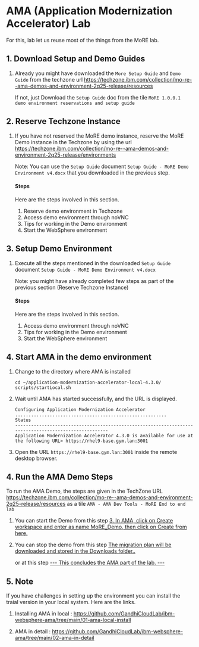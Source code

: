 # AMA  (Application Modernization Accelerator) Lab

For this, lab let us reuse most of the things from the MoRE lab.

## 1. Download Setup and Demo Guides

1. Already you might have downloaded the `More Setup Guide` and `Demo Guide` from the techzone url https://techzone.ibm.com/collection/mo-re--ama-demos-and-environment-2q25-release/resources

    If not, just Download the `Setup Guide` doc from the tile `MoRE 1.0.0.1 demo environment reservations and setup guide`

## 2. Reserve Techzone Instance

1. If you have not reserved the MoRE demo instance, reserve the MoRE Demo instance in the Techzone by using the url https://techzone.ibm.com/collection/mo-re--ama-demos-and-environment-2q25-release/environments

    Note: You can use the `Setup Guide` document `Setup Guide - MoRE Demo Environment v4.docx` that you downloaded in the previous step.

    #### Steps

    Here are the steps involved in this section.

    1. Reserve demo environment in Techzone
    2. Access demo environment through noVNC
    3. Tips for working in the Demo environment
    4. Start the WebSphere environment 

## 3. Setup Demo Environment

1. Execute all the steps mentioned in the downloaded `Setup Guide` document `Setup Guide - MoRE Demo Environment v4.docx`

    Note: you might have already completed few steps as part of the previous section (Reserve Techzone Instance)

    #### Steps

    Here are the steps involved in this section.

    1. Access demo environment through noVNC
    2. Tips for working in the Demo environment
    3. Start the WebSphere environment

## 4. Start AMA in the demo environment 

1. Change to the directory where AMA is installed

    ```
    cd ~/application-modernization-accelerator-local-4.3.0/
    scripts/startLocal.sh 
    ```

3. Wait until AMA has started successfully, and the URL is displayed.

    ```
    Configuring Application Modernization Accelerator .........................................................
    Status
    ------------------------------------------------------------------------------------------------------
    Application Modernization Accelerator 4.3.0 is available for use at the following URL> https://rhel9-base.gym.lan:3001
    ```

3. Open the URL `https://rhel9-base.gym.lan:3001` inside the remote desktop browser.


## 4. Run the AMA Demo Steps

To run the AMA Demo, the steps are given in the TechZone URL https://techzone.ibm.com/collection/mo-re--ama-demos-and-environment-2q25-release/resources as a tile `AMA - AMA Dev Tools - MoRE End to end lab`

1. You can start the Demo from this step [3. In AMA, click on Create workspace and enter as name MoRE_Demo, then click on Create
 from here.]( https://github.com/LarsBesselmann/MoRE_WhereAMI_Lab?tab=readme-ov-file#user-content-run-the-ama-data-collector-to-scan-the-environment)

2. You can stop the demo from this step  [The migration plan will be downloaded and stored in the Downloads folder..](
    https://github.com/LarsBesselmann/MoRE_WhereAMI_Lab?tab=readme-ov-file#user-content-use-the-ama-dev-tools-to-apply-automated-fixes)

    or at this step 
    [--- This concludes the AMA part of the lab. ---](
    https://github.com/LarsBesselmann/MoRE_WhereAMI_Lab?tab=readme-ov-file#user-content-set-up-the-managed-liberty-cluster-and-deploy-the-modernized-whereami-application)


## 5. Note

If you have challenges in setting up the environment you can install the traial version in your local system. Here are the links.

1. Installing AMA in local : https://github.com/GandhiCloudLab/ibm-websphere-ama/tree/main/01-ama-local-install

2. AMA in detail : https://github.com/GandhiCloudLab/ibm-websphere-ama/tree/main/02-ama-in-detail


